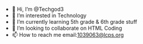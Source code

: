 - 👋 Hi, I’m @Techgod3
- 👀 I’m interested in Technology
- 🌱 I’m currently learning 5th grade & 6th grade stuff
- 💞️ I’m looking to collaborate on HTML Coding
- 📫 How to reach me email:1039063@lcps.org

<!---
Techgod3/Techgod3 is a ✨ special ✨ repository because its `README.md` (this file) appears on your GitHub profile.
You can click the Preview link to take a look at your changes.
--->
